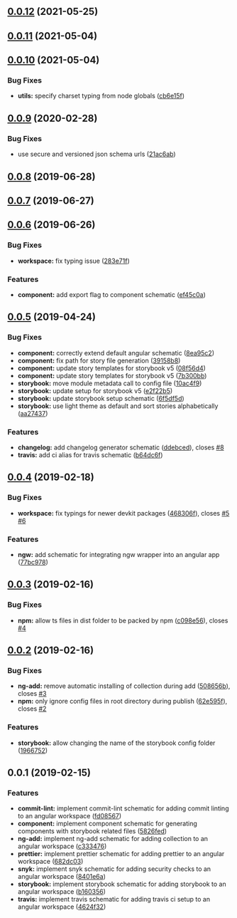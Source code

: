## [0.0.12](https://github.com/pascaliske/schematics/compare/v0.0.11...v0.0.12) (2021-05-25)



## [0.0.11](https://github.com/pascaliske/schematics/compare/v0.0.10...v0.0.11) (2021-05-04)



## [0.0.10](https://github.com/pascaliske/schematics/compare/v0.0.9...v0.0.10) (2021-05-04)


### Bug Fixes

* **utils:** specify charset typing from node globals ([cb6e15f](https://github.com/pascaliske/schematics/commit/cb6e15fef21bc2ae242998dccd5221395c43e193))



## [0.0.9](https://github.com/pascaliske/schematics/compare/v0.0.8...v0.0.9) (2020-02-28)


### Bug Fixes

* use secure and versioned json schema urls ([21ac6ab](https://github.com/pascaliske/schematics/commit/21ac6ab08a26db552eb6a2a143b2d159066db818))



## [0.0.8](https://github.com/pascaliske/schematics/compare/v0.0.7...v0.0.8) (2019-06-28)



## [0.0.7](https://github.com/pascaliske/schematics/compare/v0.0.6...v0.0.7) (2019-06-27)



## [0.0.6](https://github.com/pascaliske/schematics/compare/v0.0.5...v0.0.6) (2019-06-26)


### Bug Fixes

* **workspace:** fix typing issue ([283e71f](https://github.com/pascaliske/schematics/commit/283e71f))


### Features

* **component:** add export flag to component schematic ([ef45c0a](https://github.com/pascaliske/schematics/commit/ef45c0a))



## [0.0.5](https://github.com/pascaliske/schematics/compare/v0.0.4...v0.0.5) (2019-04-24)


### Bug Fixes

* **component:** correctly extend default angular schematic ([8ea95c2](https://github.com/pascaliske/schematics/commit/8ea95c2))
* **component:** fix path for story file generation ([39158b8](https://github.com/pascaliske/schematics/commit/39158b8))
* **component:** update story templates for storybook v5 ([08f56d4](https://github.com/pascaliske/schematics/commit/08f56d4))
* **component:** update story templates for storybook v5 ([7b300bb](https://github.com/pascaliske/schematics/commit/7b300bb))
* **storybook:** move module metadata call to config file ([10ac4f9](https://github.com/pascaliske/schematics/commit/10ac4f9))
* **storybook:** update setup for storybook v5 ([e2f22b5](https://github.com/pascaliske/schematics/commit/e2f22b5))
* **storybook:** update storybook setup schematic ([6f5df5d](https://github.com/pascaliske/schematics/commit/6f5df5d))
* **storybook:** use light theme as default and sort stories alphabetically ([aa27437](https://github.com/pascaliske/schematics/commit/aa27437))


### Features

* **changelog:** add changelog generator schematic ([ddebced](https://github.com/pascaliske/schematics/commit/ddebced)), closes [#8](https://github.com/pascaliske/schematics/issues/8)
* **travis:** add ci alias for travis schematic ([b64dc6f](https://github.com/pascaliske/schematics/commit/b64dc6f))



## [0.0.4](https://github.com/pascaliske/schematics/compare/v0.0.3...v0.0.4) (2019-02-18)


### Bug Fixes

* **workspace:** fix typings for newer devkit packages ([468306f](https://github.com/pascaliske/schematics/commit/468306f)), closes [#5](https://github.com/pascaliske/schematics/issues/5) [#6](https://github.com/pascaliske/schematics/issues/6)


### Features

* **ngw:** add schematic for integrating ngw wrapper into an angular app ([77bc978](https://github.com/pascaliske/schematics/commit/77bc978))



## [0.0.3](https://github.com/pascaliske/schematics/compare/v0.0.2...v0.0.3) (2019-02-16)


### Bug Fixes

* **npm:** allow ts files in dist folder to be packed by npm ([c098e56](https://github.com/pascaliske/schematics/commit/c098e56)), closes [#4](https://github.com/pascaliske/schematics/issues/4)



## [0.0.2](https://github.com/pascaliske/schematics/compare/v0.0.1...v0.0.2) (2019-02-16)


### Bug Fixes

* **ng-add:** remove automatic installing of collection during add ([508656b](https://github.com/pascaliske/schematics/commit/508656b)), closes [#3](https://github.com/pascaliske/schematics/issues/3)
* **npm:** only ignore config files in root directory during publish ([62e595f](https://github.com/pascaliske/schematics/commit/62e595f)), closes [#2](https://github.com/pascaliske/schematics/issues/2)


### Features

* **storybook:** allow changing the name of the storybook config folder ([1966752](https://github.com/pascaliske/schematics/commit/1966752))



## 0.0.1 (2019-02-15)


### Features

* **commit-lint:** implement commit-lint schematic for adding commit linting to an angular workspace ([fd08567](https://github.com/pascaliske/schematics/commit/fd08567))
* **component:** implement component schematic for generating components with storybook related files ([5826fed](https://github.com/pascaliske/schematics/commit/5826fed))
* **ng-add:** implement ng-add schematic for adding collection to an angular workspace ([c333476](https://github.com/pascaliske/schematics/commit/c333476))
* **prettier:** implement prettier schematic for adding prettier to an angular workspace ([682dc03](https://github.com/pascaliske/schematics/commit/682dc03))
* **snyk:** implement snyk schematic for adding security checks to an angular workspace ([8401e6a](https://github.com/pascaliske/schematics/commit/8401e6a))
* **storybook:** implement storybook schematic for adding storybook to an angular workspace ([b160356](https://github.com/pascaliske/schematics/commit/b160356))
* **travis:** implement travis schematic for adding travis ci setup to an angular workspace ([4624f32](https://github.com/pascaliske/schematics/commit/4624f32))





